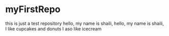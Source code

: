 # myFirstRepo
this is just a test repository
hello, my name is shaili,
hello, my name is shaili, 
I like cupcakes and donuts
I aso like icecream
